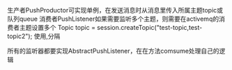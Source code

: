 生产者PushProductor可实现单例，在发送消息时从消息里传入所属主题topic或队列queue
消费者PushListener如果需要监听多个主题，则需要在activemq的消费者主题设置多个
Topic topic = session.createTopic("test-topic,test-topic2");
使用,分隔

所有的监听器都要实现AbstractPushListener，在在方法comsume处理自己的逻辑